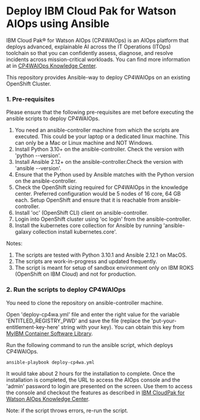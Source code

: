 # Deploy IBM Cloud Pak for Watson AIOps using Ansible

IBM Cloud Pak® for Watson AIOps (CP4WAIOps) is an AIOps platform that deploys advanced, explainable AI across the IT Operations (ITOps) toolchain so that you can confidently assess, diagnose, and resolve incidents across mission-critical workloads. You can find more information at in [CP4WAIOps Knowledge Center](https://www.ibm.com/docs/en/cloud-paks/cloud-pak-watson-aiops/3.2.0). 

This repository provides Ansible-way to deploy CP4WAIOps on an existing OpenShift Cluster. 

### 1. Pre-requisites
Please ensure that the following pre-requisites are met before executing the ansible scripts to deploy CP4WAIOps.

1. You need an ansible-controller machine from which the scripts are executed. This could be your laptop or a dedicated linux machine. This can only be a Mac or Linux machine and NOT Windows.
2. Install Python 3.10+ on the ansible-controller. Check the version with 'python --version'.
3. Install Ansible 2.12+ on the ansible-controller.Check the version with 'ansible --version'.
4. Ensure that the Python used by Ansible matches with the Python version on the ansible-controller.
5. Check the OpenShift sizing required for CP4WAIOps in the knowledge center. Preferred configuration would be 5 nodes of 16 core, 64 GB each. Setup OpenShift and ensure that it is reachable from ansible-controller.
6. Install 'oc' (OpenShift CLI) client on ansible-controller.
7. Login into OpenShift cluster using 'oc login' from the ansible-controller.
8. Install the kubernetes core collection for Ansible by running 'ansible-galaxy collection install kubernetes.core'.

Notes:
1. The scripts are tested with Python 3.10.1 and Ansible 2.12.1 on MacOS.
2. The scripts are work-in-progress and updated frequently.
3. The script is meant for setup of sandbox environment only on IBM ROKS (OpenShift on IBM Cloud) and not for production.


### 2. Run the scripts to deploy CP4WAIOps

You need to clone the repository on ansible-controller machine. 

Open 'deploy-cp4wa.yml' file and enter the right value for the variable 'ENTITLED_REGISTRY_PWD' and save the file (replace the 'put-your-entitlement-key-here' string with your key). You can obtain this key from [MyIBM Container Software Library](https://myibm.ibm.com/products-services/containerlibrary).

Run the following command to run the ansible script, which deploys CP4WAIOps. 

```
ansible-playbook deploy-cp4wa.yml
```
It would take about 2 hours for the installation to complete. Once the installation is completed, the URL to access the AIOps console and the 'admin' password to login are presented on the screen. Use them to access the console and checkout the features as described in [IBM CloudPak for Watson AIOps Knowledge Center](https://www.ibm.com/docs/en/cloud-paks/cloud-pak-watson-aiops/3.2.0). 

Note: if the script throws errors, re-run the script.